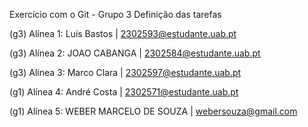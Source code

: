 Exercício com o Git - Grupo 3
Definição das tarefas

(g3) Alínea 1: Luís Bastos | 2302593@estudante.uab.pt

(g3) Alínea 2: JOAO CABANGA | 2302584@estudante.uab.pt

(g3) Alínea 3: Marco Clara | 2302597@estudante.uab.pt

(g1) Alínea 4: André Costa | 2302571@estudante.uab.pt

(g1) Alínea 5: WEBER MARCELO DE SOUZA | webersouza@gmail.com
